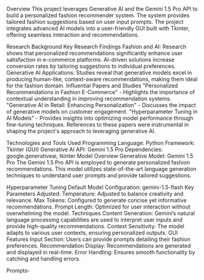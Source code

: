 Overview
This project leverages Generative AI and the Gemini 1.5 Pro API to build a personalized fashion recommender system. The system provides tailored fashion suggestions based on user input prompts. The project integrates advanced AI models into a user-friendly GUI built with Tkinter, offering seamless interaction and recommendations.

Research Background
Key Research Findings
Fashion and AI: Research shows that personalized recommendations significantly enhance user satisfaction in e-commerce platforms. AI-driven solutions increase conversion rates by tailoring suggestions to individual preferences.
Generative AI Applications: Studies reveal that generative models excel in producing human-like, context-aware recommendations, making them ideal for the fashion domain.
Influential Papers and Studies
"Personalized Recommendations in Fashion E-Commerce" - Highlights the importance of contextual understanding in improving recommendation systems.
"Generative AI in Retail: Enhancing Personalization" - Discusses the impact of generative models on customer engagement.
"Hyperparameter Tuning in AI Models" - Provides insights into optimizing model performance through fine-tuning techniques.
References to these papers were instrumental in shaping the project's approach to leveraging generative AI.

Technologies and Tools Used
Programming Language: Python
Framework: Tkinter (GUI)
Generative AI API: Gemini 1.5 Pro
Dependencies: google.generativeai, tkinter
Model Overview
Generative Model: Gemini 1.5 Pro
The Gemini 1.5 Pro API is employed to generate personalized fashion recommendations. This model utilizes state-of-the-art language generation techniques to understand user prompts and provide tailored suggestions.

Hyperparameter Tuning
Default Model Configuration: gemini-1.5-flash
Key Parameters Adjusted:
Temperature: Adjusted to balance creativity and relevance.
Max Tokens: Configured to generate concise yet informative recommendations.
Prompt Length: Optimized for user interaction without overwhelming the model.
Techniques
Content Generation: Gemini’s natural language processing capabilities are used to interpret user inputs and provide high-quality recommendations.
Context Sensitivity: The model adapts to various user contexts, ensuring personalized outputs.
GUI Features
Input Section: Users can provide prompts detailing their fashion preferences.
Recommendation Display: Recommendations are generated and displayed in real-time.
Error Handling: Ensures smooth functionality by catching and handling errors.

Prompts- 
